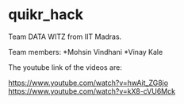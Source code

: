 # quikr_hack

Team DATA WITZ from IIT Madras.

Team members:
*Mohsin Vindhani
*Vinay Kale

The youtube link of the videos are:

https://www.youtube.com/watch?v=hwAit_ZG8jo
https://www.youtube.com/watch?v=kX8-cVU6Mck
